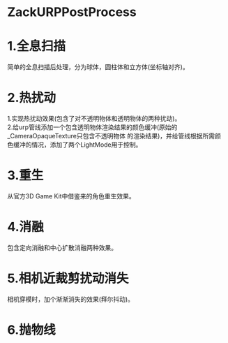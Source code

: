# ZackURPPostProcess

# 1.全息扫描 <br>
简单的全息扫描后处理，分为球体，圆柱体和立方体(坐标轴对齐)。<br>

# 2.热扰动 <br>
1.实现热扰动效果(包含了对不透明物体和透明物体的两种扰动)。<br>
2.给urp管线添加一个包含透明物体渲染结果的颜色缓冲(原始的_CameraOpaqueTexture只包含不透明物体
的渲染结果)，并给管线根据所需颜色缓冲的情况，添加了两个LightMode用于控制。	<br>

# 3.重生 <br>
从官方3D Game Kit中借鉴来的角色重生效果。<br>

# 4.消融 <br>
包含定向消融和中心扩散消融两种效果。 <br>

# 5.相机近裁剪扰动消失 <br>
相机穿模时，加个渐渐消失的效果(拜尔抖动)。 <br>

# 6.抛物线 <br>

